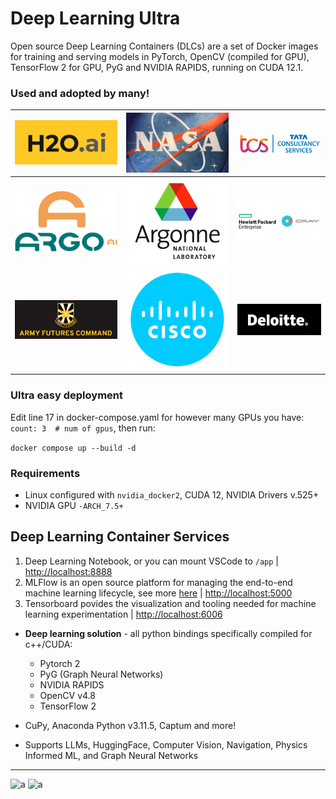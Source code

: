 # Deep Learning Ultra
Open source Deep Learning Containers (DLCs) are a set of Docker images for training and serving models in PyTorch, OpenCV (compiled for GPU), TensorFlow 2 for GPU, PyG and NVIDIA RAPIDS, running on CUDA 12.1.

### Used and adopted by many!

| ![Open source Deep Learning Containers (DLCs) ](./misc/h20ai.png) | ![Open source Deep Learning Containers (DLCs) ](./misc/nasa.png)    | ![Open source Deep Learning Containers (DLCs) ](./misc/tcs.png)    |
| :---:   | :---: | :---: |
| ![Open source Deep Learning Containers (DLCs) ](./misc/220px-Argo_AI_logo.svg.png) | ![Open source Deep Learning Containers (DLCs) ](./misc/argonne-logo-1200x1000.png)   |![Open source Deep Learning Containers (DLCs) ](./misc/HPE_Cray_678x452.png)   |
| ![Open source Deep Learning Containers (DLCs) ](./misc/army_ai_task_force.png) | ![Open source Deep Learning Containers (DLCs) ](./misc/cisco.png)   |![Open source Deep Learning Containers (DLCs) ](./misc/deloitte.png)   |


### Ultra easy deployment

Edit line 17 in docker-compose.yaml for however many GPUs you have: ```count: 3  # num of gpus```, then run:

```docker compose up --build -d```


### Requirements
 - Linux configured with ```nvidia_docker2```, CUDA 12, NVIDIA Drivers v.525+
 - NVIDIA GPU ```-ARCH_7.5+```


## Deep Learning Container Services

1. Deep Learning Notebook, or you can mount VSCode to ```/app``` | [http://localhost:8888](http://localhost:8888)
2. MLFlow is an open source platform for managing the end-to-end machine learning lifecycle, see more [here](https://mlflow.org/docs/latest/what-is-mlflow.html) 
 | [http://localhost:5000](http://localhost:5000)
3. Tensorboard povides the visualization and tooling needed for machine learning experimentation | [http://localhost:6006](http://localhost:6006)

 - <strong>Deep learning solution</strong>  - all python bindings specifically compiled for c++/CUDA:
   - Pytorch 2
   - PyG (Graph Neural Networks)
   - NVIDIA RAPIDS
   - OpenCV v4.8
   - TensorFlow 2
    
 - CuPy, Anaconda Python v3.11.5, Captum and more!
   
 - Supports LLMs, HuggingFace, Computer Vision, Navigation, Physics Informed ML, and Graph Neural Networks

----------------------------------------------------------------------------

![a](./misc/b.png)
![a](./misc/d.png)
